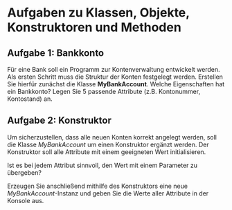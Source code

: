 # Aufgaben zu Klassen, Objekte, Konstruktoren und Methoden

## Aufgabe 1: Bankkonto

Für eine Bank soll ein Programm zur Kontenverwaltung entwickelt werden. Als ersten Schritt muss die Struktur der Konten festgelegt werden. Erstellen Sie hierfür zunächst die Klasse **MyBankAccount**.
Welche Eigenschaften hat ein Bankkonto? Legen Sie 5 passende Attribute (z.B. Kontonummer, Kontostand) an.

## Aufgabe 2: Konstruktor

Um sicherzustellen, dass alle neuen Konten korrekt angelegt werden, soll die Klasse *MyBankAccount* um einen Konstruktor ergänzt werden.
Der Konstruktor soll alle Attribute mit einem geeigneten Wert initialisieren.

Ist es bei jedem Attribut sinnvoll, den Wert mit einem Parameter zu übergeben?

Erzeugen Sie anschließend mithilfe des Konstruktors eine neue *MyBankAccount*-Instanz und geben Sie die Werte aller Attribute in der Konsole aus.
